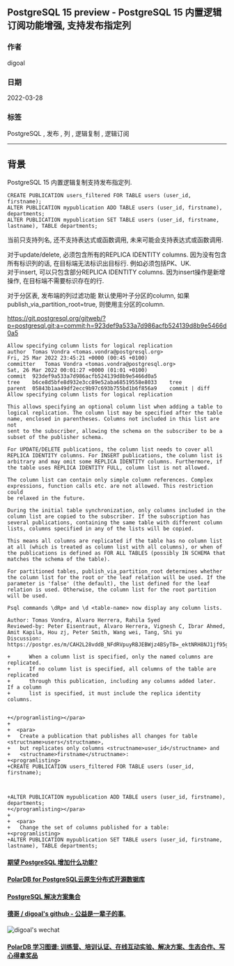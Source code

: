 ## PostgreSQL 15 preview - PostgreSQL 15 内置逻辑订阅功能增强, 支持发布指定列  
              
### 作者                      
digoal                      
                      
### 日期                      
2022-03-28                     
                      
### 标签                      
PostgreSQL , 发布 , 列 , 逻辑复制 , 逻辑订阅      
                      
----                      
                      
## 背景   
PostgreSQL 15 内置逻辑复制支持发布指定列.     
  
```  
CREATE PUBLICATION users_filtered FOR TABLE users (user_id, firstname);  
ALTER PUBLICATION mypublication ADD TABLE users (user_id, firstname), departments;  
ALTER PUBLICATION mypublication SET TABLE users (user_id, firstname, lastname), TABLE departments;  
```  
  
当前只支持列名, 还不支持表达式或函数调用, 未来可能会支持表达式或函数调用.  
  
对于update/delete, 必须包含所有的REPLICA IDENTITY columns. 因为没有包含所有标识列的话, 在目标端无法标识出目标行. 例如必须包括PK、UK.    
对于insert, 可以只包含部分REPLICA IDENTITY columns. 因为insert操作是新增操作, 在目标端不需要标识存在的行.   
  
对于分区表, 发布端的列过滤功能  默认使用叶子分区的column, 如果publish_via_partition_root=true, 则使用主分区的column.     
  
https://git.postgresql.org/gitweb/?p=postgresql.git;a=commit;h=923def9a533a7d986acfb524139d8b9e5466d0a5  
  
```  
Allow specifying column lists for logical replication  
author	Tomas Vondra <tomas.vondra@postgresql.org>	  
Fri, 25 Mar 2022 23:45:21 +0000 (00:45 +0100)  
committer	Tomas Vondra <tomas.vondra@postgresql.org>	  
Sat, 26 Mar 2022 00:01:27 +0000 (01:01 +0100)  
commit	923def9a533a7d986acfb524139d8b9e5466d0a5  
tree	b6ce8d5bfe8d932e3cc89e52aba68519558e8033	tree  
parent	05843b1aa49df2ecc9b97c693b755bd1b6f856a9	commit | diff  
Allow specifying column lists for logical replication  
  
This allows specifying an optional column list when adding a table to  
logical replication. The column list may be specified after the table  
name, enclosed in parentheses. Columns not included in this list are not  
sent to the subscriber, allowing the schema on the subscriber to be a  
subset of the publisher schema.  
  
For UPDATE/DELETE publications, the column list needs to cover all  
REPLICA IDENTITY columns. For INSERT publications, the column list is  
arbitrary and may omit some REPLICA IDENTITY columns. Furthermore, if  
the table uses REPLICA IDENTITY FULL, column list is not allowed.  
  
The column list can contain only simple column references. Complex  
expressions, function calls etc. are not allowed. This restriction could  
be relaxed in the future.  
  
During the initial table synchronization, only columns included in the  
column list are copied to the subscriber. If the subscription has  
several publications, containing the same table with different column  
lists, columns specified in any of the lists will be copied.   
  
This means all columns are replicated if the table has no column list  
at all (which is treated as column list with all columns), or when of  
the publications is defined as FOR ALL TABLES (possibly IN SCHEMA that  
matches the schema of the table).  
  
For partitioned tables, publish_via_partition_root determines whether  
the column list for the root or the leaf relation will be used. If the  
parameter is 'false' (the default), the list defined for the leaf  
relation is used. Otherwise, the column list for the root partition  
will be used.  
  
Psql commands \dRp+ and \d <table-name> now display any column lists.  
  
Author: Tomas Vondra, Alvaro Herrera, Rahila Syed  
Reviewed-by: Peter Eisentraut, Alvaro Herrera, Vignesh C, Ibrar Ahmed,  
Amit Kapila, Hou zj, Peter Smith, Wang wei, Tang, Shi yu  
Discussion: https://postgr.es/m/CAH2L28vddB_NFdRVpuyRBJEBWjz4BSyTB=_ektNRH8NJ1jf95g@mail.gmail.com  
```  
  
```  
+      When a column list is specified, only the named columns are replicated.  
+      If no column list is specified, all columns of the table are replicated  
+      through this publication, including any columns added later.  If a column  
+      list is specified, it must include the replica identity columns.  
  
  
+</programlisting></para>  
+  
+  <para>  
+   Create a publication that publishes all changes for table <structname>users</structname>,  
+   but replicates only columns <structname>user_id</structname> and  
+   <structname>firstname</structname>:  
+<programlisting>  
+CREATE PUBLICATION users_filtered FOR TABLE users (user_id, firstname);  
  
  
  
+ALTER PUBLICATION mypublication ADD TABLE users (user_id, firstname), departments;  
+</programlisting></para>  
+  
+  <para>  
+   Change the set of columns published for a table:  
+<programlisting>  
+ALTER PUBLICATION mypublication SET TABLE users (user_id, firstname, lastname), TABLE departments;  
```  
  
  
  
  
#### [期望 PostgreSQL 增加什么功能?](https://github.com/digoal/blog/issues/76 "269ac3d1c492e938c0191101c7238216")
  
  
#### [PolarDB for PostgreSQL云原生分布式开源数据库](https://github.com/ApsaraDB/PolarDB-for-PostgreSQL "57258f76c37864c6e6d23383d05714ea")
  
  
#### [PostgreSQL 解决方案集合](https://yq.aliyun.com/topic/118 "40cff096e9ed7122c512b35d8561d9c8")
  
  
#### [德哥 / digoal's github - 公益是一辈子的事.](https://github.com/digoal/blog/blob/master/README.md "22709685feb7cab07d30f30387f0a9ae")
  
  
![digoal's wechat](../pic/digoal_weixin.jpg "f7ad92eeba24523fd47a6e1a0e691b59")
  
  
#### [PolarDB 学习图谱: 训练营、培训认证、在线互动实验、解决方案、生态合作、写心得拿奖品](https://www.aliyun.com/database/openpolardb/activity "8642f60e04ed0c814bf9cb9677976bd4")
  

